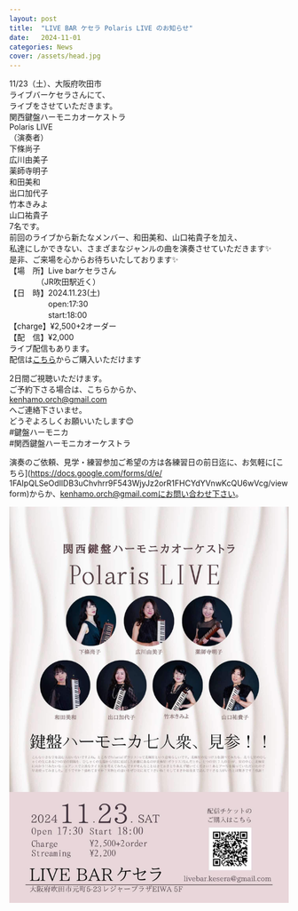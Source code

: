 ```yaml
---
layout: post
title:  "LIVE BAR ケセラ Polaris LIVE のお知らせ"
date:   2024-11-01 
categories: News
cover: /assets/head.jpg
---
```


11/23（土）、大阪府吹田市  
ライブバーケセラさんにて、  
ライブをさせていただきます。  
関西鍵盤ハーモニカオーケストラ  
Polaris LIVE  
（演奏者）  
下條尚子  
広川由美子  
薬師寺明子  
和田美和  
出口加代子  
竹本きみよ  
山口祐貴子  
7名です。  
前回のライブから新たなメンバー、和田美和、山口祐貴子を加え、  
私達にしかできない、さまざまなジャンルの曲を演奏させていただきます✨  
是非、ご来場を心からお待ちいたしております✨  
【場　所】Live barケセラさん  
　　　　（JR吹田駅近く）  
【日　時】2024.11.23(土)   
　　　　　open:17:30   
　　　　　start:18:00   
【charge】¥2,500+2オーダー   
【配　信】¥2,000  
ライブ配信もあります。  
配信は[こちら](https://t.livepocket.jp/e/j_-_o)からご購入いただけます  
  
2日間ご視聴いただけます。  
ご予約下さる場合は、こちらからか、  
kenhamo.orch@gmail.com  
へご連絡下さいませ。  
どうぞよろしくお願いいたします😊  
#鍵盤ハーモニカ  
#関西鍵盤ハーモニカオーケストラ  
  
演奏のご依頼、見学・練習参加ご希望の方は各練習日の前日迄に、お気軽に[こちら](https://docs.google.com/forms/d/e/  1FAIpQLSeOdIlDB3uChvhrr9F543WjyJz2orR1FHCYdYVnwKcQU6wVcg/viewform)からか、kenhamo.orch@gmail.comにお問い合わせ下さい。 
  
<img border="0" src="/assets/polaris.jpg">  
